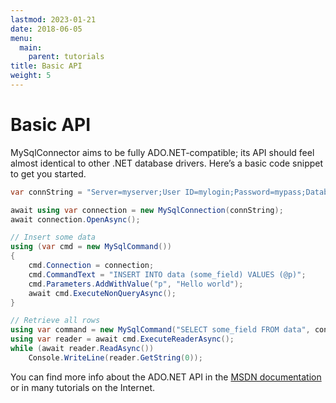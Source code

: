 ```yaml
---
lastmod: 2023-01-21
date: 2018-06-05
menu:
  main:
    parent: tutorials
title: Basic API
weight: 5
---
```


Basic API
=========

MySqlConnector aims to be fully ADO.NET-compatible; its API should feel almost identical to other .NET database drivers.
Here’s a basic code snippet to get you started.

```csharp
var connString = "Server=myserver;User ID=mylogin;Password=mypass;Database=mydatabase";

await using var connection = new MySqlConnection(connString);
await connection.OpenAsync();

// Insert some data
using (var cmd = new MySqlCommand())
{
    cmd.Connection = connection;
    cmd.CommandText = "INSERT INTO data (some_field) VALUES (@p)";
    cmd.Parameters.AddWithValue("p", "Hello world");
    await cmd.ExecuteNonQueryAsync();
}

// Retrieve all rows
using var command = new MySqlCommand("SELECT some_field FROM data", connection);
using var reader = await cmd.ExecuteReaderAsync();
while (await reader.ReadAsync())
    Console.WriteLine(reader.GetString(0));
```

You can find more info about the ADO.NET API in the [MSDN documentation](https://docs.microsoft.com/en-us/dotnet/framework/data/adonet/ado-net-overview) or in many tutorials on the Internet.

